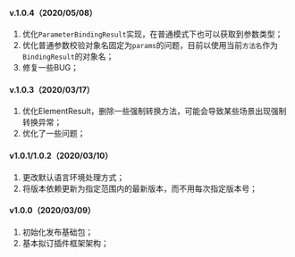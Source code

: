 #### v.1.0.4（2020/05/08）

1. 优化`ParameterBindingResult`实现，在普通模式下也可以获取到参数类型；
2. 优化普通参数校验对象名固定为`params`的问题，目前以使用当前`方法名`作为`BindingResult`的对象名；
3. 修复一些BUG；

#### v.1.0.3（2020/03/17）

1. 优化ElementResult，删除一些强制转换方法，可能会导致某些场景出现强制转换异常；
2. 优化了一些问题；

#### v1.0.1/1.0.2（2020/03/10）

1. 更改默认语言环境处理方式；
2. 将版本依赖更新为指定范围内的最新版本，而不用每次指定版本号；

#### v1.0.0（2020/03/09）

1. 初始化发布基础包；
2. 基本拟订插件框架架构；

